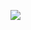 ![](https://cdn.nlark.com/yuque/0/2022/jpeg/1128524/1665927824851-60c742e0-b6b9-4146-9b3d-88052c681f63.jpeg)
